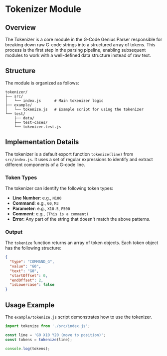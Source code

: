 # Tokenizer Module

## Overview

The Tokenizer is a core module in the G-Code Genius Parser responsible for breaking down raw G-code strings into a structured array of tokens. This process is the first step in the parsing pipeline, enabling subsequent modules to work with a well-defined data structure instead of raw text.

## Structure

The module is organized as follows:

```
tokenizer/
├── src/
│   └── index.js      # Main tokenizer logic
├── example/
│   └── tokenize.js   # Example script for using the tokenizer
└── test/
    ├── data/
    ├── test-cases/
    └── tokenizer.test.js
```

## Implementation Details

The tokenizer is a default export function `tokenize(line)` from `src/index.js`. It uses a set of regular expressions to identify and extract different components of a G-code line.

### Token Types

The tokenizer can identify the following token types:

-   **Line Number**: e.g., `N100`
-   **Command**: e.g., `G0`, `M3`
-   **Parameter**: e.g., `X10.5`, `F500`
-   **Comment**: e.g., `(This is a comment)`
-   **Error**: Any part of the string that doesn't match the above patterns.

### Output

The `tokenize` function returns an array of token objects. Each token object has the following structure:

```json
{
  "type": "COMMAND_G",
  "value": "G0",
  "text": "G0",
  "startOffset": 0,
  "endOffset": 2,
  "isLowercase": false
}
```

## Usage Example

The `example/tokenize.js` script demonstrates how to use the tokenizer.

```javascript
import tokenize from './src/index.js';

const line = 'G0 X10 Y20 (move to position)';
const tokens = tokenize(line);

console.log(tokens);
```
